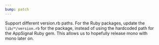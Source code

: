 ```yaml
---
bump: patch
---
```


Support different version.rb paths. For the Ruby packages, update the
`lib/*/version.rb` for the package, instead of using the hardcoded path for the
AppSignal Ruby gem. This allows us to hopefully release mono with mono later
on.
